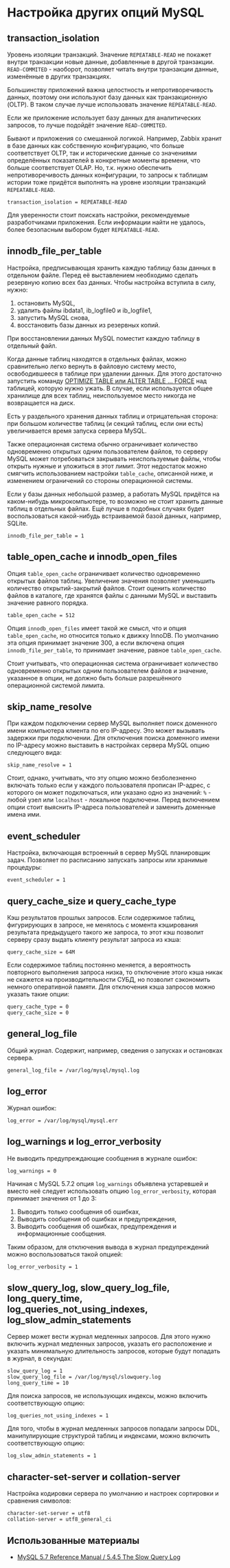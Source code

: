 Настройка других опций MySQL
============================

transaction_isolation
---------------------

Уровень изоляции транзакций. Значение `REPEATABLE-READ` не покажет внутри транзакции новые данные, добавленные в другой транзакции. `READ-COMMITED` - наоборот, позволяет читать внутри транзакции данные, изменённые в других транзакциях.

Большинству приложений важна целостность и непротиворечивость данных, поэтому они используют базу данных как транзакционную (OLTP). В таком случае лучше использовать значение `REPEATABLE-READ`.

Если же приложение использует базу данных для аналитических запросов, то лучше подойдёт значение `READ-COMMITED`.

Бывают и приложения со смешанной логикой. Например, Zabbix хранит в базе данных как собственную конфигурацию, что больше соответствует OLTP, так и исторические данные со значениями определённых показателей в конкретные моменты времени, что больше соответствует OLAP. Но, т.к. нужно обеспечить непротиворечивость данных конфигурации, то запросы к таблицам истории тоже придётся выполнять на уровне изоляции транзакций `REPEATABLE-READ`.

    transaction_isolation = REPEATABLE-READ

Для уверенности стоит поискать настройки, рекомендуемые разработчиками приложения. Если информации найти не удалось, более безопасным выбором будет `REPEATABLE-READ`.

innodb_file_per_table
---------------------

Настройка, предписывающая хранить каждую таблицу базы данных в отдельном файле. Перед её выставлением необходимо сделать резервную копию всех баз данных. Чтобы настройка вступила в силу, нужно:

1. остановить MySQL,
2. удалить файлы ibdata1, ib_logfile0 и ib_logfile1,
3. запустить MySQL снова,
4. восстановить базы данных из резервных копий.

При восстановлении данных MySQL поместит каждую таблицу в отдельный файл.

Когда данные таблиц находятся в отдельных файлах, можно сравнительно легко вернуть в файловую систему место, освободившееся в таблице при удалении данных. Для этого достаточно запустить команду [OPTIMIZE TABLE или ALTER TABLE ... FORCE](https://dev.mysql.com/doc/refman/5.7/en/optimize-table.html) над таблицей, которую нужно ужать. В случае, если используется общее хранилище для всех таблиц, неиспользуемое место никогда не возвращается на диск.

Есть у раздельного хранения данных таблиц и отрицательная сторона: при большом количестве таблиц (и секций таблиц, если они есть) увеличивается время запуска сервера MySQL.

Также операционная система обычно ограничивает количество одновременно открытых одним пользователем файлов, то серверу MySQL может потребоваться закрывать неиспользуемые файлы, чтобы открыть нужные и уложиться в этот лимит. Этот недостаток можно смягчить использованием настройки `table_cache`, описанной ниже, и изменением ограничений со стороны операционной системы.

Если у базы данных небольшой размер, а работать MySQL придётся на каком-нибудь микрокомпьютере, то возможно не стоит хранить данные таблиц в отдельных файлах. Ещё лучше в подобных случаях будет воспользоваться какой-нибудь встраиваемой базой данных, например, SQLite.

    innodb_file_per_table = 1

table_open_cache и innodb_open_files
------------------------------------

Опция `table_open_cache` ограничивает количество одновременно открытых файлов таблиц. Увеличение значения позволяет уменьшить количество открытий-закрытий файлов. Стоит оценить количество файлов в каталоге, где хранятся файлы с данными MySQL и выставить значение равного порядка.

    table_open_cache = 512

Опция `innodb_open_files` имеет такой же смысл, что и опция `table_open_cache`, но относится только к движку InnoDB. По умолчанию эта опция принимает значение 300, а если включена опция `innodb_file_per_table`, то принимает значение, равное `table_open_cache`.

Стоит учитывать, что операционная система ограничивает количество одновременно открытых одним пользователем файлов и значение, указанное в опции, не должно быть больше разрешённого операционной системой лимита.

skip_name_resolve
-----------------

При каждом подключении сервер MySQL выполняет поиск доменного имени компьютера клиента по его IP-адресу. Это может вызывать задержки при подключении. Для отключения поиска доменного имени по IP-адресу можно выставить в настройках сервера MySQL опцию следующего вида:

    skip_name_resolve = 1

Стоит, однако, учитывать, что эту опцию можно безболезненно включать только если у каждого пользователя прописан IP-адрес, с которого он может подключаться, или указано одно из значений: `%` - любой узел или `localhost` - локальное подключени. Перед включением опции стоит выяснить IP-адреса пользователей и заменить доменные имена ими.

event_scheduler
---------------

Настройка, включающая встроенный в сервер MySQL планировщик задач. Позволяет по расписанию запускать запросы или хранимые процедуры:

    event_scheduler = 1

query_cache_size и query_cache_type
-----------------------------------

Кэш результатов прошлых запросов. Если содержимое таблиц, фигурирующих в запросе, не менялось с момента кэширования результата предыдущего такого же запроса, то этот кэш позволит серверу сразу выдать клиенту результат запроса из кэша:

    query_cache_size = 64M

Если содержимое таблиц постоянно меняется, а вероятность повторного выполнения запроса низка, то отключение этого кэша никак не скажется на производительности СУБД, но позволит сэкономить немного оперативной памяти. Для отключения кэша запросов можно указать такие опции:

    query_cache_type = 0
    query_cache_size = 0

general_log_file
----------------

Общий журнал. Содержит, например, сведения о запусках и остановках сервера.

    general_log_file = /var/log/mysql/mysql.log

log_error
---------

Журнал ошибок:

    log_error = /var/log/mysql/mysql.err

log_warnings и log_error_verbosity
----------------------------------

Не выводить предупреждающие сообщения в журнале ошибок:

    log_warnings = 0

Начиная с MySQL 5.7.2 опция `log_warnings` объявлена устаревшей и вместо неё следует использовать опцию `log_error_verbosity`, которая принимает значения от 1 до 3:

1. Выводить только сообщения об ошибках,
2. Выводить сообщения об ошибках и предупреждения,
3. Выводить сообщения об ошибках, предупреждения и информационные сообщения.

Таким образом, для отключения вывода в журнал предупреждений можно воспользоваться такой опцией:

    log_error_verbosity = 1

slow_query_log, slow_query_log_file, long_query_time, log_queries_not_using_indexes, log_slow_admin_statements
--------------------------------------------------------------------------------------------------------------

Сервер может вести журнал медленных запросов. Для этого нужно включить журнал медленных запросов, указать его расположение и указать минимальную длительность запросов, которые будут попадать в журнал, в секундах:

    slow_query_log = 1
    slow_query_log_file = /var/log/mysql/slowquery.log
    long_query_time = 10

Для поиска запросов, не использующих индексы, можно включить соответствующую опцию:

    log_queries_not_using_indexes = 1

Для того, чтобы в журнал медленных запросов попадали запросы DDL, манипулирующие структурой таблиц и индексами, можно включить соответствующую опцию:

    log_slow_admin_statements = 1

character-set-server и collation-server
---------------------------------------

Настройка кодировки сервера по умолчанию и настроек сортировки и сравнения символов:

    character-set-server = utf8
    collation-server = utf8_general_ci

Использованные материалы
------------------------

* [MySQL 5.7 Reference Manual / 5.4.5 The Slow Query Log](https://dev.mysql.com/doc/refman/5.7/en/slow-query-log.html)
